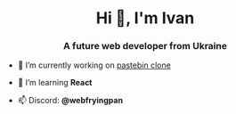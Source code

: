 <h1 align="center">Hi 👋, I'm Ivan</h1>
<h3 align="center">A future web developer from Ukraine</h3>

- 🔭 I’m currently working on [pastebin clone](https://github.com/webfryingpan/pastebin-clone.git)

- 🌱 I’m learning **React**

- 📫 Discord: **@webfryingpan**
